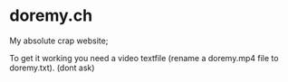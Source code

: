 # doremy.ch
My absolute crap website; 

To get it working you need a video textfile (rename a doremy.mp4 file to doremy.txt). (dont ask)

